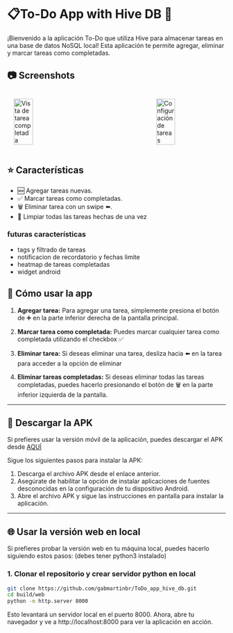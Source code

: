 # 📋To-Do App with Hive DB 💽

¡Bienvenido a la aplicación To-Do que utiliza Hive para almacenar tareas en una base de datos NoSQL local! Esta aplicación te permite agregar, eliminar y marcar tareas como completadas.

## 📷 Screenshots
<div style="display: flex; justify-content: space-between; padding: 10px;">
  <img src="https://github.com/user-attachments/assets/eff805c3-d094-446b-9b91-9b724d40b127" alt="Vista de tarea completada" style="width: 30%; height: auto; padding: 5px;"/>
  <img src="https://github.com/user-attachments/assets/96402aa4-59e8-4cf8-b4c5-010ff444a366" alt="Configuración de tareas" style="width: 30%; height: auto; padding: 5px;"/>
</div>


## ⭐ Características

- 🆕 Agregar tareas nuevas.
- ✅ Marcar tareas como completadas.
- 🗑️ Eliminar tarea con un swipe ⬅️.
- 🧹 Limpiar todas las tareas hechas de una vez

### futuras características
- tags y filtrado de tareas
- notificacion de recordatorio y fechas limite
- heatmap de tareas completadas
- widget android

## 🔎 Cómo usar la app

1. **Agregar tarea:**
   Para agregar una tarea, simplemente presiona el botón de ➕ en la parte inferior derecha de la pantalla principal.

2. **Marcar tarea como completada:**
   Puedes marcar cualquier tarea como completada utilizando el checkbox ✅

3. **Eliminar tarea:**
   Si deseas eliminar una tarea, desliza hacia ⬅️ en la tarea para acceder a la opción de eliminar

4. **Eliminar tareas completadas:**
   Si deseas eliminar todas las tareas completadas, puedes hacerlo presionando el botón de 🗑️ en la parte inferior izquierda de la pantalla.

---

## 📁 Descargar la APK

Si prefieres usar la versión móvil de la aplicación, puedes descargar el APK desde [AQUÍ](build/app/outputs/flutter-apk/app-release.apk)  

Sigue los siguientes pasos para instalar la APK:

1. Descarga el archivo APK desde el enlace anterior.
2. Asegúrate de habilitar la opción de instalar aplicaciones de fuentes desconocidas en la configuración de tu dispositivo Android.
3. Abre el archivo APK y sigue las instrucciones en pantalla para instalar la aplicación.

---

## 🌐 Usar la versión web en local

Si prefieres probar la versión web en tu máquina local, puedes hacerlo siguiendo estos pasos:
(debes tener python3 instalado)

### 1. Clonar el repositorio y crear servidor python en local

```bash
git clone https://github.com/gabmartinbr/ToDo_app_hive_db.git
cd build/web
python -m http.server 8000
```
Esto levantará un servidor local en el puerto 8000. Ahora, abre tu navegador y ve a http://localhost:8000 para ver la aplicación en acción.
